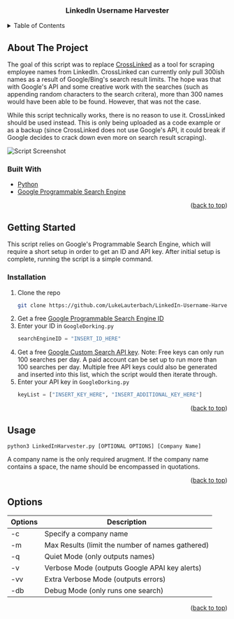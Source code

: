 <div id="top"></div>

<h3 align="center">LinkedIn Username Harvester</h3>

<!-- TABLE OF CONTENTS -->
<details>
  <summary>Table of Contents</summary>
  <ol>
    <li>
      <a href="#about-the-project">About The Project</a>
      <ul>
        <li><a href="#built-with">Built With</a></li>
      </ul>
    </li>
    <li>
      <a href="#getting-started">Getting Started</a>
      <ul>
        <li><a href="#installation">Installation</a></li>
      </ul>
    </li>
    <li><a href="#usage">Usage</a></li>
    <li><a href="#options">Options</a></li>
    <li><a href="#list-of-dorks">List of Dorks</a></li>
  </ol>
</details>



<!-- ABOUT THE PROJECT -->
## About The Project

The goal of this script was to replace [CrossLinked](https://github.com/m8sec/CrossLinked) as a tool for scraping employee names from LinkedIn. CrossLinked can currently only pull 300ish names as a result of Google/Bing's search result limits. The hope was that with Google's API and some creative work with the searches (such as appending random characters to the search critera), more than 300 names would have been able to be found. However, that was not the case.

While this script technically works, there is no reason to use it. CrossLinked should be used instead. This is only being uploaded as a code example or as a backup (since CrossLinked does not use Google's API, it could break if Google decides to crack down even more on search result scraping).

![Script Screenshot](https://github.com/LukeLauterbach/Google-Dorking-Automation/blob/main/Images/Example.png)

### Built With

* [Python](https://www.python.org/)
* [Google Programmable Search Engine](https://programmablesearchengine.google.com/about/)


<p align="right">(<a href="#top">back to top</a>)</p>



<!-- GETTING STARTED -->
## Getting Started

This script relies on Google's Programmable Search Engine, which will require a short setup in order to get an ID and API key. After initial setup is complete, running the script is a simple command.

### Installation

1. Clone the repo
   ```sh
   git clone https://github.com/LukeLauterbach/LinkedIn-Username-Harvester.git
   ```
2. Get a free [Google Programmable Search Engine ID](https://programmablesearchengine.google.com/about/)
3. Enter your ID in `GoogleDorking.py`
   ```py
   searchEngineID = "INSERT_ID_HERE"
   ```
4. Get a free [Google Custom Search API key](https://developers.google.com/custom-search/v1/introduction). Note: Free keys can only run 100 searches per day. A paid account can be set up to run more than 100 searches per day. Multiple free API keys could also be generated and inserted into this list, which the script would then iterate through.
5. Enter your API key in `GoogleDorking.py`
   ```py
   keyList = ["INSERT_KEY_HERE", "INSERT_ADDITIONAL_KEY_HERE"]
   ```

<p align="right">(<a href="#top">back to top</a>)</p>

## Usage

```shell
python3 LinkedInHarvester.py [OPTIONAL OPTIONS] [Company Name]
```

A company name is the only required arugment. If the company name contains a space, the name should be encompassed in quotations.

<p align="right">(<a href="#top">back to top</a>)</p>

## Options
Options | Description
-|-
-c | Specify a company name
-m | Max Results (limit the number of names gathered)
-q | Quiet Mode (only outputs names)
-v | Verbose Mode (outputs Google APAI key alerts)
-vv | Extra Verbose Mode (outputs errors)
-db | Debug Mode (only runs one search)

<p align="right">(<a href="#top">back to top</a>)</p>
